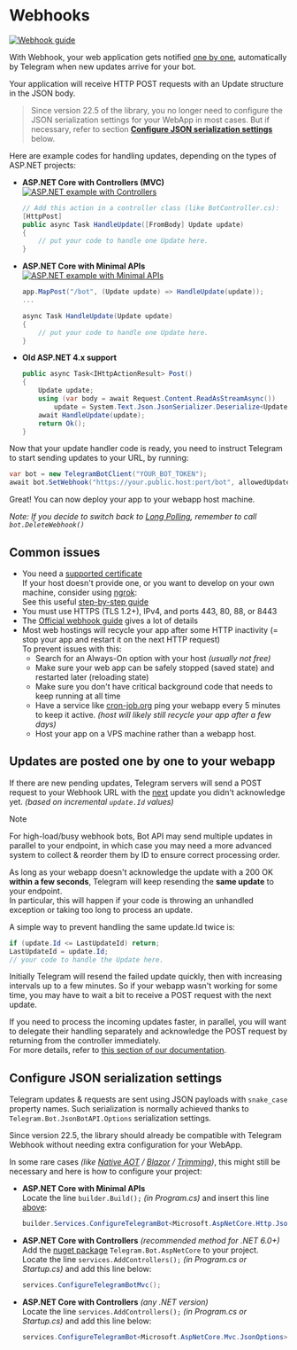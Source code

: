 ﻿# Webhooks

[![Webhook guide](https://img.shields.io/badge/Bot_API-Webhook%20guide-blue.svg?style=flat-square)](https://core.telegram.org/bots/webhooks)

With Webhook, your web application gets notified
[one by one](#updates-are-posted-one-by-one-to-your-webapp),
automatically by Telegram when new updates arrive for your bot.

Your application will receive HTTP POST requests with an Update structure in the JSON body.

> Since version 22.5 of the library, you no longer need to configure the JSON serialization settings for your WebApp in most cases.
> But if necessary, refer to section **[Configure JSON serialization settings](#configure-json-serialization-settings)** below.

Here are example codes for handling updates, depending on the types of ASP.NET projects:

* **ASP.NET Core with Controllers (MVC)** [![ASP.NET example with Controllers](https://img.shields.io/badge/Examples-Webhook.Controllers-green?style=flat-square)](https://github.com/TelegramBots/Telegram.Bot.Examples/tree/master/Webhook.Controllers)
    ```csharp
    // Add this action in a controller class (like BotController.cs):
    [HttpPost]
    public async Task HandleUpdate([FromBody] Update update)
    {
        // put your code to handle one Update here.
    }
    ```
* **ASP.NET Core with Minimal APIs** [![ASP.NET example with Minimal APIs](https://img.shields.io/badge/Examples-Webhook.MinimalAPIs-green?style=flat-square)](https://github.com/TelegramBots/Telegram.Bot.Examples/tree/master/Webhook.MinimalAPIs)
    ```csharp
    app.MapPost("/bot", (Update update) => HandleUpdate(update));
    ...

    async Task HandleUpdate(Update update)
    {
        // put your code to handle one Update here.
    }
    ```
* **Old ASP.NET 4.x support**
    ```csharp
    public async Task<IHttpActionResult> Post()
    {
        Update update;
        using (var body = await Request.Content.ReadAsStreamAsync())
            update = System.Text.Json.JsonSerializer.Deserialize<Update>(body, JsonBotAPI.Options);
        await HandleUpdate(update);
        return Ok();
    }
    ```

Now that your update handler code is ready, you need to instruct Telegram to start sending updates to your URL, by running:
```csharp
var bot = new TelegramBotClient("YOUR_BOT_TOKEN");
await bot.SetWebhook("https://your.public.host:port/bot", allowedUpdates: []);
```

Great! You can now deploy your app to your webapp host machine.

_Note: If you decide to switch back to [Long Polling](polling.md), remember to call `bot.DeleteWebhook()`_


## Common issues

- You need a [supported certificate](https://core.telegram.org/bots/faq#i-39m-having-problems-with-webhooks)  
  If your host doesn't provide one, or you want to develop on your own machine, consider using [ngrok](https://ngrok.com/):  
See this useful [step-by-step guide](https://medium.com/@oktaykopcak/81c8c4a9a853)
- You must use HTTPS (TLS 1.2+), IPv4, and ports 443, 80, 88, or 8443
- The [Official webhook guide](https://core.telegram.org/bots/webhooks) gives a lot of details
- Most web hostings will recycle your app after some HTTP inactivity (= stop your app and restart it on the next HTTP request)  
  To prevent issues with this:
  - Search for an Always-On option with your host _(usually not free)_
  - Make sure your web app can be safely stopped (saved state) and restarted later (reloading state)
  - Make sure you don't have critical background code that needs to keep running at all time
  - Have a service like [cron-job.org](https://cron-job.org/) ping your webapp every 5 minutes to keep it active.
    _(host will likely still recycle your app after a few days)_
  - Host your app on a VPS machine rather than a webapp host.

## Updates are posted one by one to your webapp

If there are new pending updates, Telegram servers will send a POST request to your Webhook URL with the <u>next</u> update you didn't acknowledge yet.
_(based on incremental `update.Id` values)_

> [!NOTE]  
> For high-load/busy webhook bots, Bot API may send multiple updates in parallel to your endpoint,
> in which case you may need a more advanced system to collect & reorder them by ID to ensure correct processing order.

As long as your webapp doesn't acknowledge the update with a 200 OK **within a few seconds**, Telegram will keep resending the **same update** to your endpoint.  
In particular, this will happen if your code is throwing an unhandled exception or taking too long to process an update.

A simple way to prevent handling the same update.Id twice is:
  ```csharp
  if (update.Id <= LastUpdateId) return;
  LastUpdateId = update.Id;
  // your code to handle the Update here.
  ```

Initially Telegram will resend the failed update quickly, then with increasing intervals up to a few minutes. So if your webapp wasn't working for some time, you may have to wait a bit to receive a POST request with the next update.

If you need to process the incoming updates faster, in parallel, you will want to delegate their handling separately and acknowledge the POST request by returning from the controller immediately.  
For more details, refer to [this section of our documentation](.#sequential-vs-parallel-updates).


## Configure JSON serialization settings

Telegram updates & requests are sent using JSON payloads with `snake_case` property names.
Such serialization is normally achieved thanks to `Telegram.Bot.JsonBotAPI.Options` serialization settings.

Since version 22.5, the library should already be compatible with Telegram Webhook without needing extra configuration for your WebApp.

In some rare cases _(like [Native AOT](https://learn.microsoft.com/en-us/dotnet/core/deploying/native-aot) / [Blazor](https://learn.microsoft.com/en-us/aspnet/core/blazor/webassembly-build-tools-and-aot) / [Trimming](https://learn.microsoft.com/en-us/dotnet/core/deploying/trimming/trim-self-contained))_, this might still be necessary and here is how to configure your project:
* **ASP.NET Core with Minimal APIs**  
    Locate the line `builder.Build();` _(in Program.cs)_ and insert this line <u>above</u>:
    ```csharp
    builder.Services.ConfigureTelegramBot<Microsoft.AspNetCore.Http.Json.JsonOptions>(opt => opt.SerializerOptions);
    ```
* **ASP.NET Core with Controllers** _(recommended method for .NET 6.0+)_  
    Add the [nuget package](https://www.nuget.org/packages/Telegram.Bot.AspNetCore) `Telegram.Bot.AspNetCore` to your project.  
    Locate the line `services.AddControllers();` _(in Program.cs or Startup.cs)_ and add this line below:
    ```csharp
    services.ConfigureTelegramBotMvc();
    ```
* **ASP.NET Core with Controllers** _(any .NET version)_  
    Locate the line `services.AddControllers();` _(in Program.cs or Startup.cs)_ and add this line below:
    ```csharp
    services.ConfigureTelegramBot<Microsoft.AspNetCore.Mvc.JsonOptions>(opt => opt.JsonSerializerOptions);
    ```

